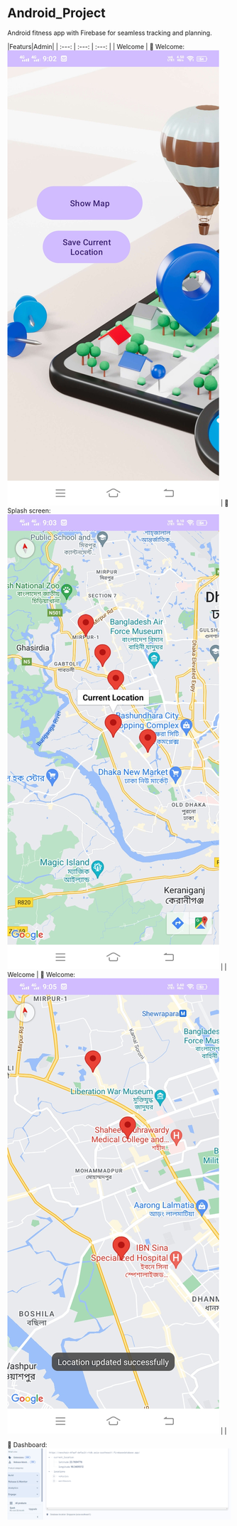 # Android_Project
Android fitness app with Firebase for seamless tracking and planning.

 

|Featurs|Admin|
| :---: | :---: | :---: |
| Welcome | :pushpin: Welcome:![ start up](https://github.com/sabithassann/Vehicle-Tracking/blob/main/Android_screenshot/home_1.jpg) | :pushpin: Splash screen:![ start up](https://github.com/sabithassann/Vehicle-Tracking/blob/main/Android_screenshot/vehicle_2.jpg) |
| Welcome | :pushpin: Welcome:![ start up](https://github.com/sabithassann/Vehicle-Tracking/blob/main/Android_screenshot/current_location_3.jpg) |  |


:pushpin: Dashboard:
![ Dashboard page](https://github.com/sabithassann/Vehicle-Tracking/blob/main/Android_screenshot/firebse_4.png)


